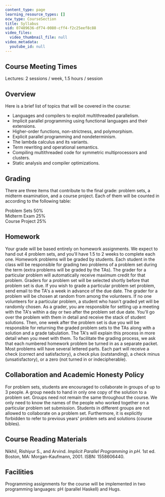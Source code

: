 ```yaml
---
content_type: page
learning_resource_types: []
ocw_type: CourseSection
title: Syllabus
uid: 07489636-df74-0080-cff4-f2c25eef8c88
video_files:
  video_thumbnail_file: null
video_metadata:
  youtube_id: null
---
```


Course Meeting Times
--------------------

Lectures: 2 sessions / week, 1.5 hours / session

Overview
--------

Here is a brief list of topics that will be covered in the course:

*   Languages and compilers to exploit multithreaded parallelism.
*   Implicit parallel programming using functional languages and their extensions.
*   Higher-order functions, non-strictness, and polymorphism.
*   Explicit parallel programming and nondeterminism.
*   The lambda calculus and its variants.
*   Term rewriting and operational semantics.
*   Compiling multithreaded code for symmetric multiprocessors and clusters.
*   Static analysis and compiler optimizations.

Grading
-------

There are three items that contribute to the final grade: problem sets, a midterm examination, and a course project. Each of them will be counted in according to the following table:  
  
Problem Sets 50%  
Midterm Exam 25%  
Course Project 25%

Homework
--------

Your grade will be based entirely on homework assignments. We expect to hand out 4 problem sets, and you'll have 1.5 to 2 weeks to complete each one. Homework problems will be graded by students. Each student in the class will be responsible for grading two problems of a problem set during the term (extra problems will be graded by the TAs). The grader for a particular problem will automatically receive maximum credit for that problem. Graders for a problem set will be selected shortly before that problem set is due. If you wish to grade a particular problem set problem, send email to the TA's a week in advance of the due date. The grader for a problem will be chosen at random from among the volunteers. If no one volunteers for a particular problem, a student who hasn't graded yet will be randomly chosen. As a grader, you are responsible for setting up a meeting with the TA's within a day or two after the problem set due date. You'll go over the problem with them in detail and receive the stack of student solutions. Then, one week after the problem set is due you will be responsible for returning the graded problem sets to the TAs along with a solution and a grade tabulation. The TA's will explain this process in more detail when you meet with them. To facilitate the grading process, we ask that each numbered homework problem be turned in as a separate packet. Most problems will have several lettered parts. Each part will receive a check (correct and satisfactory), a check plus (outstanding), a check minus (unsatisfactory), or a zero (not turned in or indecipherable).

Collaboration and Academic Honesty Policy
-----------------------------------------

For problem sets, students are encouraged to collaborate in groups of up to 3 people. A group needs to hand in only one copy of the solution to a problem set. Groups need not remain the same throughout the course. We only need to know the names of the people who worked together on a particular problem set submission. Students in different groups are not allowed to collaborate on a problem set. Furthermore, it is explicitly forbidden to refer to previous years' problem sets and solutions (course bibles).

Course Reading Materials
------------------------

Nikhil, Rishiyur S., and Arvind. _Implicit Parallel Programming in pH_. 1st ed. Boston, MA: Morgan-Kaufmann, 2001. ISBN: 1558606440.

Facilities
----------

Programming assignments for the course will be implemented in two programming languages: pH (parallel Haskell) and Hugs.